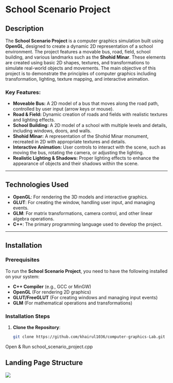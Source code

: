 # School Scenario Project

## Description

The **School Scenario Project** is a computer graphics simulation built using **OpenGL**, designed to create a dynamic 2D representation of a school environment. The project features a movable bus, road, field, school building, and various landmarks such as the **Shohid Minar**. These elements are created using basic 2D shapes, textures, and transformations to simulate real-world objects and movements. The main objective of this project is to demonstrate the principles of computer graphics including transformation, lighting, texture mapping, and interactive animation.

### Key Features:
- **Moveable Bus:** A 2D model of a bus that moves along the road path, controlled by user input (arrow keys or mouse).
- **Road & Field:** Dynamic creation of roads and fields with realistic textures and lighting effects.
- **School Building:** A 2D model of a school with multiple levels and details, including windows, doors, and walls.
- **Shohid Minar:** A representation of the Shohid Minar monument, recreated in 2D with appropriate textures and details.
- **Interactive Animation:** User controls to interact with the scene, such as moving the bus, rotating the camera, or adjusting the lighting.
- **Realistic Lighting & Shadows:** Proper lighting effects to enhance the appearance of objects and their shadows within the scene.
  
---


## Technologies Used

- **OpenGL**: For rendering the 3D models and interactive graphics.
- **GLUT**: For creating the window, handling user input, and managing events.
- **GLM**: For matrix transformations, camera control, and other linear algebra operations.
- **C++**: The primary programming language used to develop the project.

---

## Installation

### Prerequisites

To run the **School Scenario Project**, you need to have the following installed on your system:

- **C++ Compiler** (e.g., GCC or MinGW)
- **OpenGL** (For rendering 2D graphics)
- **GLUT/FreeGLUT** (For creating windows and managing input events)
- **GLM** (For mathematical operations and transformations)

### Installation Steps

1. **Clone the Repository**:

   ```bash
   git clone https://github.com/khairul1036/computer-graphics-Lab.git

Open & Run school_scenario_project.cpp

## Landing Page Structure

<img src="./landing-structure.png">
